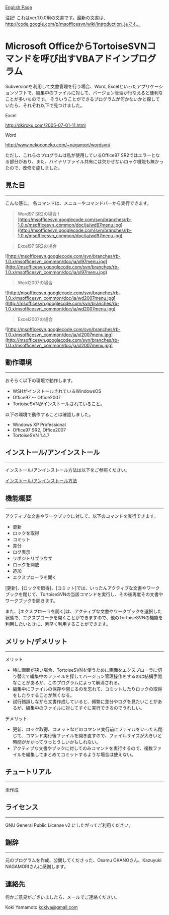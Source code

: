[English Page](Introduction.md)

注記! これはver.1.0.0用の文書です。最新の文書は、http://code.google.com/p/msofficesvn/wiki/Introduction_jaです。

# Microsoft OfficeからTortoiseSVNコマンドを呼び出すVBAアドインプログラム #

Subversionを利用して文書管理を行う場合、Word, Excelといったアプリケーションソフトで、編集中のファイルに対して、バージョン管理が行なえると便利なことが多いものです。
そういうことができるプログラムが何かないかと探していたら、それぞれ以下で見つけました。

Excel

http://dkiroku.com/2005-07-01-11.html

Word

http://www.nekoconeko.com/~nagamori/wordsvn/

ただし、これらのプログラムは私が使用しているOffice97 SR2ではエラーとなる部分があり、また、バイナリファイル共有には欠かせないロック機能も無かったので、改修を施しました。

## 見た目 ##

---


こんな感じ。
各コマンドは、メニューやコマンドバーから実行できます。

> Word97 SR2の場合
![http://msofficesvn.googlecode.com/svn/branches/rb-1.0.x/msofficesvn_common/doc/ja/wd97menu.jpg](http://msofficesvn.googlecode.com/svn/branches/rb-1.0.x/msofficesvn_common/doc/ja/wd97menu.jpg)

> Excel97 SR2の場合

![http://msofficesvn.googlecode.com/svn/branches/rb-1.0.x/msofficesvn_common/doc/ja/xl97menu.jpg](http://msofficesvn.googlecode.com/svn/branches/rb-1.0.x/msofficesvn_common/doc/ja/xl97menu.jpg)

> Word2007の場合

![http://msofficesvn.googlecode.com/svn/branches/rb-1.0.x/msofficesvn_common/doc/ja/wd2007menu.jpg](http://msofficesvn.googlecode.com/svn/branches/rb-1.0.x/msofficesvn_common/doc/ja/wd2007menu.jpg)

> Excel2007の場合

![http://msofficesvn.googlecode.com/svn/branches/rb-1.0.x/msofficesvn_common/doc/ja/xl2007menu.jpg](http://msofficesvn.googlecode.com/svn/branches/rb-1.0.x/msofficesvn_common/doc/ja/xl2007menu.jpg)

## 動作環境 ##

---


おそらく以下の環境で動作します。

  * WSHがインストールされているWindowsOS
  * Office97 ～ Office2007
  * TortoiseSVNがインストールされていること。

以下の環境で動作することは確認しました。

  * Windows XP Professional
  * Office97 SR2, Office2007
  * TortoiseSVN 1.4.7

## インストール/アンインストール ##

---


インストール/アンインストール方法は以下をご参照ください。

[インストール/アンインストール方法](Install_ja.md)

## 機能概要 ##

---


アクティブな文書やワークブックに対して、以下のコマンドを実行できます。

  * 更新
  * ロックを取得
  * コミット
  * 差分
  * ログ表示
  * リポジトリブラウザ
  * ロックを開放
  * 追加
  * エクスプローラを開く

[更新]、[ロックを取得]、[コミット]では、いったんアクティブな文書やワークブックを閉じて、TortoiseSVNの当該コマンドを実行し、その後再度その文書やワークブックを開きます。

また、[エクスプローラを開く]は、アクティブな文書やワークブックを選択した状態で、エクスプローラを開くことができますので、他のTortoiseSVNの機能を利用したいときに、素早く利用することができます。

## メリット/デメリット ##

---


メリット

  * 特に画面が狭い場合、TortoiseSVNを使うために画面をエクスプローラに切り替えて編集中のファイルを探してバージョン管理操作をするのは結構手間なことがあるが、このプログラムによって解消される。
  * 編集中にファイルの保存や閉じるのを忘れて、コミットしたりロックの取得をしたりすることが無くなる。
  * 試行錯誤しながら文書作成していると、頻繁に差分やログを見たいことがあるが、編集中のファイルに対してすぐに実行できるのでうれしい。

デメリット

  * 更新、ロック取得、コミットなどのコマンド実行前にファイルをいったん閉じて、コマンド実行後ファイルを開き直すので、ファイルサイズが大きいと時間がかかってうっとうしいかもしれない。
  * アクティブな文書やブックに対してのみコマンドを実行するので、複数ファイルを編集してまとめてコミットするような場合は使えない。

## チュートリアル ##

---


未作成

## ライセンス ##

---


GNU General Public License v2 にしたがってご利用ください。

## 謝辞 ##

---


元のプログラムを作成、公開してくださった、Osamu OKANOさん、Kazuyuki NAGAMORIさんに感謝します。

## 連絡先 ##

何かご意見がございましたら、メールでご連絡ください。

Koki Yamamoto <kokiya@gmail.com>